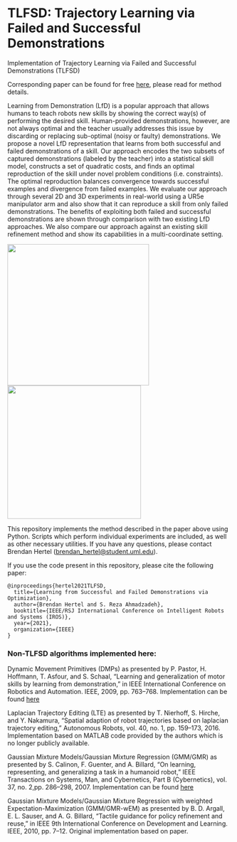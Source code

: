 # TLFSD: Trajectory Learning via Failed and Successful Demonstrations

Implementation of Trajectory Learning via Failed and Successful Demonstrations (TLFSD)

Corresponding paper can be found for free [here](https://arxiv.org/abs/2107.11918), please read for method details.

Learning from Demonstration (LfD) is a popular approach that allows humans to teach robots new skills by showing the correct way(s) of performing the desired skill. Human-provided demonstrations, however, are not always optimal and the teacher usually addresses this issue by discarding or replacing sub-optimal (noisy or faulty) demonstrations. We propose a novel LfD representation that learns from both successful and failed demonstrations of a skill. Our approach encodes the two subsets of captured demonstrations (labeled by the teacher) into a statistical skill model, constructs a set of quadratic costs, and finds an optimal reproduction of the skill under novel problem conditions (i.e. constraints). The optimal reproduction balances convergence towards successful examples and divergence from failed examples. We evaluate our approach through several 2D and 3D experiments in real-world using a UR5e manipulator arm and also show that it can reproduce a skill from only failed demonstrations. The benefits of exploiting both failed and successful demonstrations are shown through comparison with two existing LfD approaches. We also compare our approach against an existing skill refinement method and show its capabilities in a multi-coordinate setting.

<img src="https://github.com/brenhertel/TLFSD/blob/main/pictures/paper_figures/reaching_2D.png" alt="" width="318"/> <img src="https://github.com/brenhertel/TLFSD/blob/main/pictures/paper_figures/robot_reaching.png" alt="" width="300"/>

This repository implements the method described in the paper above using Python. Scripts which perform individual experiments are included, as well as other necessary utilities. If you have any questions, please contact Brendan Hertel (brendan_hertel@student.uml.edu).

If you use the code present in this repository, please cite the following paper:
```
@inproceedings{hertel2021TLFSD,
  title={Learning from Successful and Failed Demonstrations via Optimization},
  author={Brendan Hertel and S. Reza Ahmadzadeh},
  booktitle={IEEE/RSJ International Conference on Intelligent Robots and Systems (IROS)},
  year={2021},
  organization={IEEE}
}
```

### Non-TLFSD algorithms implemented here:

Dynamic Movement Primitives (DMPs) as presented by P. Pastor, H. Hoffmann, T. Asfour, and S. Schaal, “Learning and generalization of motor skills by learning from demonstration,” in IEEE International Conference on Robotics and Automation. IEEE, 2009, pp. 763–768. Implementation can be found [here](https://github.com/carlos22/pydmp)

Laplacian Trajectory Editing (LTE) as presented by T. Nierhoff, S. Hirche, and Y. Nakamura, “Spatial adaption of robot trajectories based on laplacian trajectory editing,” Autonomous Robots, vol. 40, no. 1, pp. 159–173, 2016. Implementation based on MATLAB code provided by the authors which is no longer publicly available.

Gaussian Mixture Models/Gaussian Mixture Regression (GMM/GMR) as presented by S. Calinon, F. Guenter, and A. Billard, “On learning, representing, and generalizing a task in a humanoid robot,” IEEE Transactions on Systems, Man, and Cybernetics, Part B (Cybernetics), vol. 37, no. 2,pp. 286–298, 2007. Implementation can be found [here](https://github.com/BatyaGG/Gaussian-Mixture-Models)

Gaussian Mixture Models/Gaussian Mixture Regression with weighted Expectation-Maximization (GMM/GMR-wEM) as presented by B. D. Argall, E. L. Sauser, and A. G. Billard, “Tactile guidance for policy refinement and reuse,”  in IEEE 9th International Conference on Development and Learning. IEEE, 2010, pp. 7–12. Original implementation based on paper.
